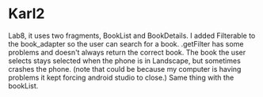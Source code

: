 # Karl2
Lab8, it uses two fragments, BookList and BookDetails. I added Filterable to the book_adapter so the user can search for a book.
.getFilter has some problems and doesn't always return the correct book. The book the user selects stays selected when the phone
is in Landscape, but sometimes crashes the phone. (note that could be because my computer is having problems it kept forcing 
android studio to close.) Same thing with the bookList. 
